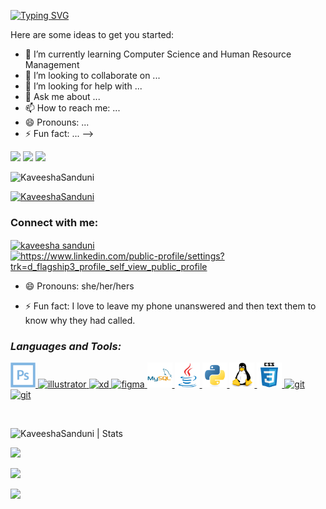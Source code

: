 [![Typing SVG](https://readme-typing-svg.herokuapp.com?size=32&vCenter=true&width=760&lines=Hi+%F0%9F%91%8B%2C+I'm+Kaveesha+Sanduni+Kodikara;IJSE-+%F0%9F%91%8B%2C+Institute+of+Software+Engineering)](https://git.io/typing-svg) 

Here are some ideas to get you started:

- 🌱 I’m currently learning Computer Science and Human Resource Management
- 👯 I’m looking to collaborate on ...
- 🤔 I’m looking for help with ...
- 💬 Ask me about ...
- 📫 How to reach me: ...
- 😄 Pronouns: ...
- ⚡ Fun fact: ...
-->

<img src="https://img.shields.io/static/v1?label=Sponsor&message=%E2%9D%A4&logo=GitHub&link=%3Curl%3E&color=f88379"> <img src="https://badges.pufler.dev/visits/M4cs/M4cs"> <img src="https://badges.pufler.dev/years/M4cs"> <p align="left"> <img src="https://komarev.com/ghpvc/?username=KaveeshaSanduni&label=Profile%20views&color=0e75b6&style=flat" alt="KaveeshaSanduni" /> </p>

<p align="left"> <a href="https://github.com/ryo-ma/github-profile-trophy"><img src="https://github-profile-trophy.vercel.app/?username=KaveeshaSanduni" alt="KaveeshaSanduni" /></a> </p>

<h3 align="left">Connect with me:</h3>
<p align="left">
<a href="https://twitter.com/kaveeshasandun1"><img align="center" src="https://raw.githubusercontent.com/rahuldkjain/github-profile-readme-generator/master/src/images/icons/Social/twitter.svg" alt="kaveesha sanduni" height="30" width="40" /></a>
<a href="https://www.linkedin.com/in/kaveesha-sanduni-358561201" target="blank"><img align="center" src="https://raw.githubusercontent.com/rahuldkjain/github-profile-readme-generator/master/src/images/icons/Social/linked-in-alt.svg" alt="https://www.linkedin.com/public-profile/settings?trk=d_flagship3_profile_self_view_public_profile" height="30" width="40" /></a>
  
  - 😄 Pronouns: she/her/hers             

- ⚡ Fun fact: I love to leave my phone unanswered and then text them to know why they had called.
  
<h3 align="left"><b><i>Languages and Tools:</i></b></h3>
<a href="https://www.photoshop.com/en" target="_blank"> <img src="https://raw.githubusercontent.com/devicons/devicon/master/icons/photoshop/photoshop-line.svg" alt="photoshop" width="40" height="40"/> </a> 
<a href="https://www.adobe.com/in/products/illustrator.html" target="_blank"> <img src="https://www.vectorlogo.zone/logos/adobe_illustrator/adobe_illustrator-icon.svg" alt="illustrator" width="40" height="40"/> </a>
<a href="https://www.adobe.com/products/xd.html" target="_blank"> <img src="https://cdn.worldvectorlogo.com/logos/adobe-xd.svg" alt="xd" width="40" height="40"/> </a> 
<a href="https://www.figma.com/" target="_blank"> <img src="https://www.vectorlogo.zone/logos/figma/figma-icon.svg" alt="figma" width="40" height="40"/> </a>
<a href="https://www.mysql.com/" target="_blank"> <img src="https://raw.githubusercontent.com/devicons/devicon/master/icons/mysql/mysql-original-wordmark.svg" alt="mysql" width="40" height="40"/> </a>
<a href="https://www.java.com" target="_blank"> <img src="https://raw.githubusercontent.com/devicons/devicon/master/icons/java/java-original.svg" alt="java" width="40" height="40"/> </a></a></a> 
<a href="https://www.python.org" target="_blank"> <img src="https://raw.githubusercontent.com/devicons/devicon/master/icons/python/python-original.svg" alt="python" width="40" height="40"/> </a>
<a href="https://www.linux.org/" target="_blank"> <img src="https://raw.githubusercontent.com/devicons/devicon/master/icons/linux/linux-original.svg" alt="linux" width="40" height="40"/> </a>
<a href="https://www.w3schools.com/css/" target="_blank"> <img src="https://raw.githubusercontent.com/devicons/devicon/master/icons/css3/css3-original-wordmark.svg" alt="css3" width="40" height="40"/> </a>
<a href="https://git-scm.com/" target="_blank"> <img src="https://www.vectorlogo.zone/logos/git-scm/git-scm-icon.svg" alt="git" width="40" height="40"/> </a>
<a href="https://git-scm.com/" target="_blank"> <img src="https://www.vectorlogo.zone/logos/hibernate/hibernate-icon.svg" alt="git" width="40" height="40"/> </a>

<br><p align="left"> <img src="https://github-readme-stats.vercel.app/api?username=KaveeshaSanduni&show_icons=true&theme=gotham" alt="KaveeshaSanduni | Stats" />
  
[comment]: <> (<p align="left"> <img src="https://github-readme-stats.vercel.app/api/top-langs/?username=KaveeshaSanduni&langs_count=5&theme=gotham" alt="KaveeshaSanduni | My GitHub Language Stats" />)


![](https://github-profile-summary-cards.vercel.app/api/cards/profile-details?username=KaveeshaSanduni&theme=monokai)

![](https://github-profile-summary-cards.vercel.app/api/cards/stats?username=KaveeshaSanduni&theme=monokai)

[![](https://github-readme-streak-stats.herokuapp.com?user=KaveeshaSanduni&theme=soft-green)](https://git.io/streak-stats)
